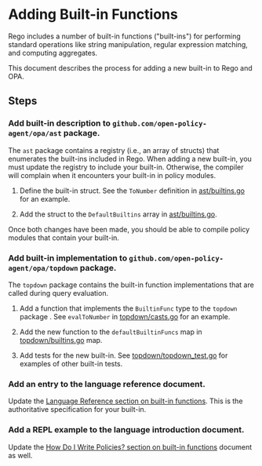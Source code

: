 # Adding Built-in Functions

Rego includes a number of built-in functions ("built-ins") for performing
standard operations like string manipulation, regular expression matching, and
computing aggregates.

This document describes the process for adding a new built-in to Rego and OPA.

## Steps

### Add built-in description to `github.com/open-policy-agent/opa/ast` package.

The `ast` package contains a registry (i.e., an array of structs) that
enumerates the built-ins included in Rego. When adding a new built-in, you must
update the registry to include your built-in. Otherwise, the compiler will
complain when it encounters your built-in in policy modules.

1. Define the built-in struct. See the `ToNumber` definition in
   [ast/builtins.go](../ast/builtins.go) for an example.

1. Add the struct to the `DefaultBuiltins` array in
   [ast/builtins.go](../ast/builtins.go).

Once both changes have been made, you should be able to compile policy modules
that contain your built-in.

### Add built-in implementation to `github.com/open-policy-agent/opa/topdown` package.

The `topdown` package contains the built-in function implementations that are
called during query evaluation.

1. Add a function that implements the `BuiltinFunc` type to the `topdown`
   package . See `evalToNumber` in [topdown/casts.go](../topdown/casts.go) for
   an example.

1. Add the new function to the `defaultBuiltinFuncs` map in
[topdown/builtins.go](../topdown/builtins.go) map.

1. Add tests for the new built-in. See
[topdown/topdown_test.go](../topdown/topdown_test.go) for examples of other
built-in tests.

### Add an entry to the language reference document.

Update the [Language Reference section on built-in
functions](../site/documentation/references/language/index.md#built-in-functions).
This is the authoritative specification for your built-in.

### Add a REPL example to the language introduction document.

Update the [How Do I Write Policies? section on built-in
functions](../site/documentation/how-do-i-write-policies/index.md#-built-in-functions)
document as well.